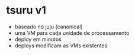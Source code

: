 # tsuru v1

- baseado no juju (canonical)
- uma VM para cada unidade de processamento
- deploy em minutos
- deploys modificam as VMs existentes
